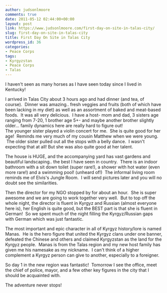 ```yaml
---
author: judsonlmoore
comments: true
date: 2011-05-12 02:44:00+00:00
layout: post
link: https://www.judsonlmoore.com/first-day-on-site-in-talas-city/
slug: first-day-on-site-in-talas-city
title: First Day On Site in Talas City
wordpress_id: 36
categories:
- Peace Corps
tags:
- Kyrgyzstan
- Peace Corps
- Talas
---
```


I haven't seen as many horses as I have seen today since I lived in Kentucky!  




  
I arrived in Talas City about 3 hours ago and had dinner (and tea, of course).  Dinner was amazing.. fresh veggies and fruits (both of which have been lacking in my diet) as well as an assortment of baked and meat-based foods.  It was all very delicious.  I have a host- mom and dad, 3 sisters age ranging from 7-20, 1 brother age 5+- and maybe another brother slightly older… family dynamics here are really hard to figure out!  
The younger sister played a violin concert for me.  She is quite good for her age!  Reminds me very much of my cousin Matthew when we were young.  The older sister pulled out all the stops with a belly dance.  I wasn't expecting that at all! But she was also quite good at her talent.  




  
The house is HUGE, and the accompanying yard has vast gardens and beautiful landscaping.. the best I have seen in country.  There is an indoor bathroom with a sit down toilet (super rare!), a shower with hot water (even more rare!) and a swimming pool! (unheard of!)  The informal living room reminds me of Elvis's Jungle Room.  I will send pictures later and you will no doubt see the similarities. 




  
Then the director for my NGO stopped by for about an hour.  She is super awesome and we are going to work together very well.  But to top off the whole night, the director is fluent in Kyrgyz and Russian (almost everyone here is), her English is quite good, but the BEST part is that she is fluent in German!  So we spent much of the night filling the Kyrgyz/Russian gaps with German which was just fantastic.




  
The most important and epic character in all of Kyrgyz history/lore is named Manas.  He is the hero figure that united the Kyrgyz clans under one banner, defeated the Chinese and others and claimed Kyrgyzstan as the land for the Kyrgyz people.  Manas is from the Talas region and my new host family has given me his namesake as my nickname.  I can't think of a higher complement a Kyrgyz person can give to another, especially to a foreigner.  




  
So day 1 in the new region was fantastic!  Tomorrow I see the office, meet the chief of police, mayor, and a few other key figures in the city that I should be acquainted with.




The adventure never stops!
